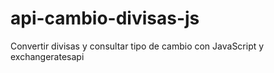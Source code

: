 # api-cambio-divisas-js
 Convertir divisas y consultar tipo de cambio con JavaScript y exchangeratesapi
